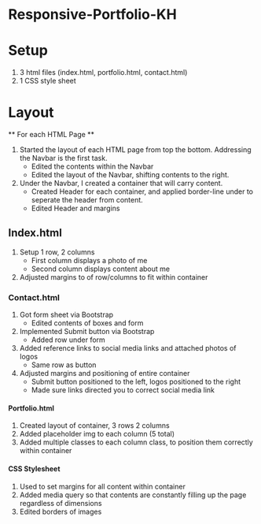 # Responsive-Portfolio-KH


# Setup 
1. 3 html files (index.html, portfolio.html, contact.html)
2. 1 CSS style sheet

# Layout 
** For each HTML Page ** 
1. Started the layout of each HTML page from top the bottom. Addressing the Navbar is the first task. 
    * Edited the contents within the Navbar
    * Edited the layout of the Navbar, shifting contents to the right. 
2. Under the Navbar, I created a container that will carry content.
    * Created Header for each container, and applied border-line under to seperate the header from content.
    * Edited Header and margins

## Index.html 
1. Setup 1 row, 2 columns
    * First column displays a photo of me
    * Second column displays content about me 
2. Adjusted margins to of row/columns to fit within container

### Contact.html 
1. Got form sheet via Bootstrap 
    * Edited contents of boxes and form 
2. Implemented Submit button via Bootstrap 
    * Added row under form 
3. Added reference links to social media links and attached photos of logos 
    * Same row as button
4. Adjusted margins and positioning of entire container
    * Submit button positioned to the left, logos positioned to the right 
    * Made sure links directed you to correct social media link 

#### Portfolio.html 
1. Created layout of container, 3 rows 2 columns 
2. Added placeholder img to each column (5 total)
3. Added multiple classes to each column class, to position them correctly within container 


#### CSS Stylesheet
1. Used to set margins for all content within container 
2. Added media query so that contents are constantly filling up the page regardless of dimensions
3. Edited borders of images